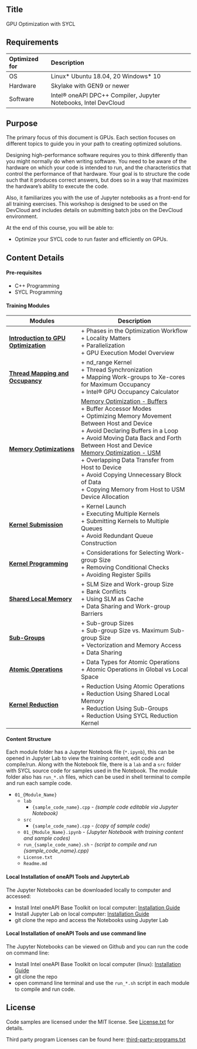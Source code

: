 ## Title
 GPU Optimization with SYCL

## Requirements
| Optimized for                     | Description
|:---                               |:---
| OS                                | Linux* Ubuntu 18.04, 20 Windows* 10
| Hardware                          | Skylake with GEN9 or newer
| Software                          | Intel&reg; oneAPI DPC++ Compiler, Jupyter Notebooks, Intel DevCloud

## Purpose
The primary focus of this document is GPUs. Each section focuses on different topics to guide you in your path to creating optimized solutions.

Designing high-performance software requires you to think differently than you might normally do when writing software. You need to be aware of the hardware on which your code is intended to run, and the characteristics that control the performance of that hardware. Your goal is to structure the code such that it produces correct answers, but does so in a way that maximizes the hardware’s ability to execute the code.

Also, it familiarizes you with the use of Jupyter notebooks as a front-end for all training exercises. This workshop is designed to be used on the DevCloud and includes details on submitting batch jobs on the DevCloud environment.

At the end of this course, you will be able to:

- Optimize your SYCL code to run faster and efficiently on GPUs.

## Content Details

#### Pre-requisites
- C++ Programming
- SYCL Programming

#### Training Modules

| Modules | Description
|---|---|
|[__Introduction to GPU Optimization__](01_Introduction_to_GPU_Optimization/01_Introduction.ipynb) | + Phases in the Optimization Workflow<br>+ Locality Matters<br>+ Parallelization<br>+ GPU Execution Model Overview|
|[__Thread Mapping and Occupancy__](02_Thread_Mapping_and_Occupancy/02_Thread_Mapping_and_Occupancy.ipynb) |+ nd_range Kernel<br>+ Thread Synchronization<br>+ Mapping Work-groups to Xe-cores for Maximum Occupancy<br>+ Intel® GPU Occupancy Calculator|
|[__Memory Optimizations__](03_Memory_Optimization/03_Memory_Optimization.ipynb) |[Memory Optimization - Buffers](03_Memory_Optimization/031_Memory_Optimization_Buffers.ipynb)<br>+ Buffer Accessor Modes<br>+ Optimizing Memory Movement Between Host and Device<br>+ Avoid Declaring Buffers in a Loop<br>+ Avoid Moving Data Back and Forth Between Host and Device<br>[Memory Optimization - USM](03_Memory_Optimization/032_Memory_Optimization_USM.ipynb)<br>+ Overlapping Data Transfer from Host to Device<br>+ Avoid Copying Unnecessary Block of Data<br>+ Copying Memory from Host to USM Device Allocation|
|[__Kernel Submission__](04_Kernel_Submission/04_Kernel_Submission.ipynb)|+ Kernel Launch<br>+ Executing Multiple Kernels<br>+ Submitting Kernels to Multiple Queues<br>+ Avoid Redundant Queue Construction|
|[__Kernel Programming__](05_Kernel_Programming/05_Kernel_Programming.ipynb)|+ Considerations for Selecting Work-group Size<br>+ Removing Conditional Checks<br>+ Avoiding Register Spills|
|[__Shared Local Memory__](06_Shared_Local_Memory/06_Shared_Local_Memory.ipynb)|+ SLM Size and Work-group Size<br>+ Bank Conflicts<br>+ Using SLM as Cache<br>+ Data Sharing and Work-group Barriers|
|[__Sub-Groups__](07_Sub_Groups/07_Sub_Groups.ipynb)|+ Sub-group Sizes<br>+ Sub-group Size vs. Maximum Sub-group Size<br>+ Vectorization and Memory Access<br>+ Data Sharing|
|[__Atomic Operations__](08_Atomic_Operations/08_Atomic_Operations.ipynb)|+ Data Types for Atomic Operations<br>+ Atomic Operations in Global vs Local Space|
|[__Kernel Reduction__](09_Kernel_Reduction/08_Kernel_Reduction.ipynb)|+ Reduction Using Atomic Operations<br>+ Reduction Using Shared Local Memory<br>+ Reduction Using Sub-Groups <br>+ Reduction Using SYCL Reduction Kernel|

#### Content Structure
Each module folder has a Jupyter Notebook file (`*.ipynb`), this can be opened in Jupyter Lab to view the training content, edit code and compile/run. Along with the Notebook file, there is a `lab` and a `src` folder with SYCL source code for samples used in the Notebook. The module folder also has `run_*.sh` files, which can be used in shell terminal to compile and run each sample code.

- `01_{Module_Name}`
  - `lab`
    - `{sample_code_name}.cpp` - _(sample code editable via Jupyter Notebook)_
  - `src`
    - `{sample_code_name}.cpp` - _(copy of sample code)_
  - `01_{Module_Name}.ipynb` - _(Jupyter Notebook with training content and sample codes)_
  - `run_{sample_code_name}.sh` - _(script to compile and run {sample_code_name}.cpp)_
  - `License.txt`
  - `Readme.md`

#### Local Installation of oneAPI Tools and JupyterLab

The Jupyter Notebooks can be downloaded locally to computer and accessed:
- Install Intel oneAPI Base Toolkit on local computer: [Installation Guide](https://www.intel.com/content/www/us/en/developer/tools/oneapi/base-toolkit-download.html)
- Install Jupyter Lab on local computer: [Installation Guide](https://jupyterlab.readthedocs.io/en/stable/getting_started/installation.html)
- git clone the repo and access the Notebooks using Jupyter Lab

#### Local Installation of oneAPI Tools and use command line

The Jupyter Notebooks can be viewed on Github and you can run the code on command line:
- Install Intel oneAPI Base Toolkit on local computer (linux): [Installation Guide](https://www.intel.com/content/www/us/en/developer/tools/oneapi/base-toolkit-download.html)
- git clone the repo
- open command line terminal and use the `run_*.sh` script in each module to compile and run code.

## License  
Code samples are licensed under the MIT license. See [License.txt](License.txt) for details.

Third party program Licenses can be found here: [third-party-programs.txt](third-party-programs.txt)
